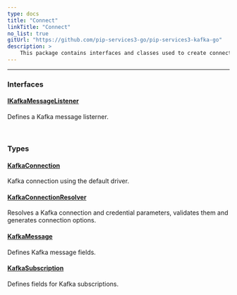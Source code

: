 ```yaml
---
type: docs
title: "Connect"
linkTitle: "Connect"
no_list: true
gitUrl: "https://github.com/pip-services3-go/pip-services3-kafka-go"
description: >
    This package contains interfaces and classes used to create connections to Kafka.
---
```

---

<div class="module-body"> 

### Interfaces

#### [IKafkaMessageListener](ikafka_message_listener)
Defines a Kafka message listerner.

<br>

### Types

#### [KafkaConnection](kafka_connection)
Kafka connection using the default driver.


#### [KafkaConnectionResolver](kafka_connection_resolver)
Resolves a Kafka connection and credential parameters, validates them and generates connection options.  

#### [KafkaMessage](kafka_message)
Defines Kafka message fields.
    
#### [KafkaSubscription](kafka_subscription)
Defines fields for Kafka subscriptions.

</div>
